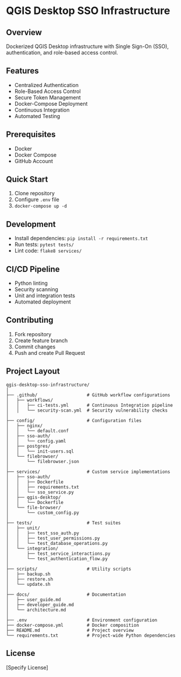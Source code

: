 # QGIS Desktop SSO Infrastructure

## Overview
Dockerized QGIS Desktop infrastructure with Single Sign-On (SSO), authentication, and role-based access control.

## Features
- Centralized Authentication
- Role-Based Access Control
- Secure Token Management
- Docker-Compose Deployment
- Continuous Integration
- Automated Testing

## Prerequisites
- Docker
- Docker Compose
- GitHub Account

## Quick Start
1. Clone repository
2. Configure `.env` file
3. `docker-compose up -d`

## Development
- Install dependencies: `pip install -r requirements.txt`
- Run tests: `pytest tests/`
- Lint code: `flake8 services/`

## CI/CD Pipeline
- Python linting
- Security scanning
- Unit and integration tests
- Automated deployment

## Contributing
1. Fork repository
2. Create feature branch
3. Commit changes
4. Push and create Pull Request

## Project Layout
```
qgis-desktop-sso-infrastructure/
│
├── .github/                   # GitHub workflow configurations
│   ├── workflows/
│   │   ├── ci-tests.yml       # Continuous Integration pipeline
│   │   └── security-scan.yml  # Security vulnerability checks
│
├── config/                    # Configuration files
│   ├── nginx/
│   │   └── default.conf
│   ├── sso-auth/
│   │   └── config.yaml
│   ├── postgres/
│   │   └── init-users.sql
│   └── filebrowser/
│       └── filebrowser.json
│
├── services/                  # Custom service implementations
│   ├── sso-auth/
│   │   ├── Dockerfile
│   │   ├── requirements.txt
│   │   └── sso_service.py
│   ├── qgis-desktop/
│   │   └── Dockerfile
│   └── file-browser/
│       └── custom_config.py
│
├── tests/                     # Test suites
│   ├── unit/
│   │   ├── test_sso_auth.py
│   │   ├── test_user_permissions.py
│   │   └── test_database_operations.py
│   └── integration/
│       ├── test_service_interactions.py
│       └── test_authentication_flow.py
│
├── scripts/                   # Utility scripts
│   ├── backup.sh
│   ├── restore.sh
│   └── update.sh
│
├── docs/                      # Documentation
│   ├── user_guide.md
│   ├── developer_guide.md
│   └── architecture.md
│
├── .env                       # Environment configuration
├── docker-compose.yml         # Docker composition
├── README.md                  # Project overview
└── requirements.txt           # Project-wide Python dependencies
```

## License
[Specify License]
